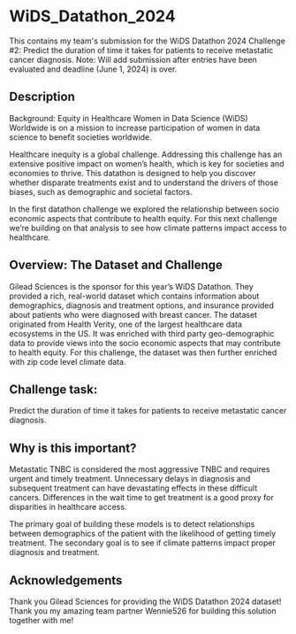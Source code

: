 # WiDS_Datathon_2024
This contains my team's submission for the WiDS Datathon 2024 Challenge #2: Predict the duration of time it takes for patients to receive metastatic cancer diagnosis. 
Note: Will add submission after entries have been evaluated and deadline (June 1, 2024) is over. 

## Description
Background: Equity in Healthcare
Women in Data Science (WiDS) Worldwide is on a mission to increase participation of women in data science to benefit societies worldwide.

Healthcare inequity is a global challenge. Addressing this challenge has an extensive positive impact on women’s health, which is key for societies and economies to thrive. This datathon is designed to help you discover whether disparate treatments exist and to understand the drivers of those biases, such as demographic and societal factors.

In the first datathon challenge we explored the relationship between socio economic aspects that contribute to health equity. For this next challenge we’re building on that analysis to see how climate patterns impact access to healthcare.


## Overview: The Dataset and Challenge
Gilead Sciences is the sponsor for this year’s WiDS Datathon. They provided a rich, real-world dataset which contains information about demographics, diagnosis and treatment options, and insurance provided about patients who were diagnosed with breast cancer. The dataset originated from Health Verity, one of the largest healthcare data ecosystems in the US. It was enriched with third party geo-demographic data to provide views into the socio economic aspects that may contribute to health equity. For this challenge, the dataset was then further enriched with zip code level climate data.

## Challenge task:
Predict the duration of time it takes for patients to receive metastatic cancer diagnosis.

## Why is this important?
Metastatic TNBC is considered the most aggressive TNBC and requires urgent and timely treatment. Unnecessary delays in diagnosis and subsequent treatment can have devastating effects in these difficult cancers. Differences in the wait time to get treatment is a good proxy for disparities in healthcare access.

The primary goal of building these models is to detect relationships between demographics of the patient with the likelihood of getting timely treatment. The secondary goal is to see if climate patterns impact proper diagnosis and treatment.


## Acknowledgements
Thank you Gilead Sciences for providing the WiDS Datathon 2024 dataset!
Thank you my amazing team partner Wennie526 for building this solution together with me!
